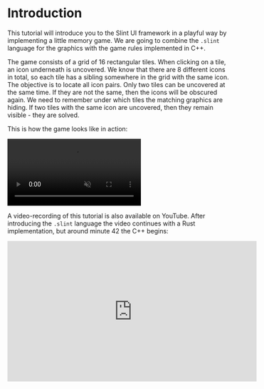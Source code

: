 # Introduction

This tutorial will introduce you to the Slint UI framework in a playful way by implementing a little memory game. We are going to combine the `.slint` language for the graphics with the game rules implemented in C++.

The game consists of a grid of 16 rectangular tiles. When clicking on a tile, an icon underneath is uncovered.
We know that there are 8 different icons in total, so each tile has a sibling somewhere in the grid with the
same icon. The objective is to locate all icon pairs. Only two tiles can be uncovered at the same time. If they
are not the same, then the icons will be obscured again. We need to remember under which tiles the matching
graphics are hiding. If two tiles with the same icon are uncovered, then they remain visible - they are solved.

This is how the game looks like in action:

<video autoplay loop muted playsinline src="https://slint-ui.com/blog/memory-game-tutorial/memory_clip.mp4"
        class="img-fluid img-thumbnail rounded"></video>

A video-recording of this tutorial is also available on YouTube. After introducing the `.slint` language the video
continues with a Rust implementation, but around minute 42 the C++ begins:

<iframe width="560" height="315" src="https://www.youtube-nocookie.com/embed/_-Hxr6ZrHyo" title="YouTube video player" frameborder="0" allow="accelerometer; autoplay; clipboard-write; encrypted-media; gyroscope; picture-in-picture" allowfullscreen></iframe>
